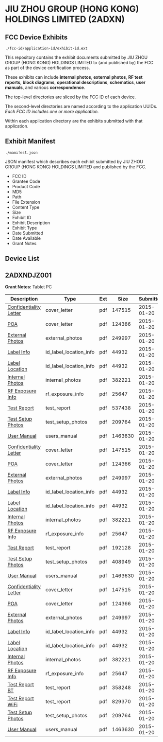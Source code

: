 # JIU ZHOU GROUP (HONG KONG) HOLDINGS LIMITED (2ADXN)
## FCC Device Exhibits

```
./fcc-id/application-id/exhibit-id.ext
```

This repository contains the exhibit documents submitted by JIU ZHOU GROUP (HONG KONG) HOLDINGS LIMITED to (and published by) the FCC as part of the device certification process.

These exhibits can include **internal photos**, **external photos**, **RF test reports**, **block diagrams**, **operational descriptions**, **schematics**, **user manuals**, and various **correspondence**.

The top-level directories are sliced by the FCC ID of each device.

The second-level directories are named according to the application UUIDs. *Each FCC ID includes one or more application.*

Within each application directory are the exhibits submitted with that application. 

## Exhibit Manifest

```
./manifest.json
```

JSON manifest which describes each exhibit submitted by JIU ZHOU GROUP (HONG KONG) HOLDINGS LIMITED and published by the FCC.

- FCC ID
- Grantee Code
- Product Code
- MD5
- Path
- File Extension
- Content Type
- Size
- Exhibit ID
- Exhibit Description
- Exhibit Type
- Date Submitted
- Date Available
- Grant Notes

## Device List
## 2ADXNDJZ001
**Grant Notes:** Tablet PC

| Description | Type | Ext | Size | Submitted | Available |
| ----------- | ---- | --- | ---- | --------- | --------- |
| [Confidentiality Letter](2ADXNDJZ001/14faa72367a7aad3292647b33d750e58/2507550.pdf) | cover_letter | pdf | 147515 | 2015-01-20 | 2015-01-20 |
| [POA](2ADXNDJZ001/14faa72367a7aad3292647b33d750e58/2507555.pdf) | cover_letter | pdf | 124366 | 2015-01-20 | 2015-01-20 |
| [External Photos](2ADXNDJZ001/14faa72367a7aad3292647b33d750e58/2507543.pdf) | external_photos | pdf | 249997 | 2015-01-20 | 2015-01-20 |
| [Label Info](2ADXNDJZ001/14faa72367a7aad3292647b33d750e58/2507576.pdf) | id_label_location_info | pdf | 44932 | 2015-01-20 | 2015-01-20 |
| [Label Location](2ADXNDJZ001/14faa72367a7aad3292647b33d750e58/2507576.pdf) | id_label_location_info | pdf | 44932 | 2015-01-20 | 2015-01-20 |
| [Internal Photos](2ADXNDJZ001/14faa72367a7aad3292647b33d750e58/2507545.pdf) | internal_photos | pdf | 382221 | 2015-01-20 | 2015-01-20 |
| [RF Exposure Info](2ADXNDJZ001/14faa72367a7aad3292647b33d750e58/2507556.pdf) | rf_exposure_info | pdf | 25647 | 2015-01-20 | 2015-01-20 |
| [Test Report](2ADXNDJZ001/14faa72367a7aad3292647b33d750e58/2507557.pdf) | test_report | pdf | 537438 | 2015-01-20 | 2015-01-20 |
| [Test Setup Photos](2ADXNDJZ001/14faa72367a7aad3292647b33d750e58/2507558.pdf) | test_setup_photos | pdf | 209764 | 2015-01-20 | 2015-01-20 |
| [User Manual](2ADXNDJZ001/14faa72367a7aad3292647b33d750e58/2507559.pdf) | users_manual | pdf | 1463630 | 2015-01-20 | 2015-01-20 |
| [Confidentiality Letter](2ADXNDJZ001/2e6eba8a4d16197dcb3e4ddbb576ec75/2507550.pdf) | cover_letter | pdf | 147515 | 2015-01-20 | 2015-01-20 |
| [POA](2ADXNDJZ001/2e6eba8a4d16197dcb3e4ddbb576ec75/2507555.pdf) | cover_letter | pdf | 124366 | 2015-01-20 | 2015-01-20 |
| [External Photos](2ADXNDJZ001/2e6eba8a4d16197dcb3e4ddbb576ec75/2507543.pdf) | external_photos | pdf | 249997 | 2015-01-20 | 2015-01-20 |
| [Label Info](2ADXNDJZ001/2e6eba8a4d16197dcb3e4ddbb576ec75/2507576.pdf) | id_label_location_info | pdf | 44932 | 2015-01-20 | 2015-01-20 |
| [Label Location](2ADXNDJZ001/2e6eba8a4d16197dcb3e4ddbb576ec75/2507576.pdf) | id_label_location_info | pdf | 44932 | 2015-01-20 | 2015-01-20 |
| [Internal Photos](2ADXNDJZ001/2e6eba8a4d16197dcb3e4ddbb576ec75/2507545.pdf) | internal_photos | pdf | 382221 | 2015-01-20 | 2015-01-20 |
| [RF Exposure Info](2ADXNDJZ001/2e6eba8a4d16197dcb3e4ddbb576ec75/2507556.pdf) | rf_exposure_info | pdf | 25647 | 2015-01-20 | 2015-01-20 |
| [Test Report](2ADXNDJZ001/2e6eba8a4d16197dcb3e4ddbb576ec75/2507639.pdf) | test_report | pdf | 192128 | 2015-01-20 | 2015-01-20 |
| [Test Setup Photos](2ADXNDJZ001/2e6eba8a4d16197dcb3e4ddbb576ec75/2507641.pdf) | test_setup_photos | pdf | 408949 | 2015-01-20 | 2015-01-20 |
| [User Manual](2ADXNDJZ001/2e6eba8a4d16197dcb3e4ddbb576ec75/2507559.pdf) | users_manual | pdf | 1463630 | 2015-01-20 | 2015-01-20 |
| [Confidentiality Letter](2ADXNDJZ001/be030fe3006d49a78682f97ece629164/2507550.pdf) | cover_letter | pdf | 147515 | 2015-01-20 | 2015-01-20 |
| [POA](2ADXNDJZ001/be030fe3006d49a78682f97ece629164/2507555.pdf) | cover_letter | pdf | 124366 | 2015-01-20 | 2015-01-20 |
| [External Photos](2ADXNDJZ001/be030fe3006d49a78682f97ece629164/2507543.pdf) | external_photos | pdf | 249997 | 2015-01-20 | 2015-01-20 |
| [Label Info](2ADXNDJZ001/be030fe3006d49a78682f97ece629164/2507576.pdf) | id_label_location_info | pdf | 44932 | 2015-01-20 | 2015-01-20 |
| [Label Location](2ADXNDJZ001/be030fe3006d49a78682f97ece629164/2507576.pdf) | id_label_location_info | pdf | 44932 | 2015-01-20 | 2015-01-20 |
| [Internal Photos](2ADXNDJZ001/be030fe3006d49a78682f97ece629164/2507545.pdf) | internal_photos | pdf | 382221 | 2015-01-20 | 2015-01-20 |
| [RF Exposure Info](2ADXNDJZ001/be030fe3006d49a78682f97ece629164/2507556.pdf) | rf_exposure_info | pdf | 25647 | 2015-01-20 | 2015-01-20 |
| [Test Report BT](2ADXNDJZ001/be030fe3006d49a78682f97ece629164/2507580.pdf) | test_report | pdf | 358248 | 2015-01-20 | 2015-01-20 |
| [Test Report WiFi](2ADXNDJZ001/be030fe3006d49a78682f97ece629164/2507581.pdf) | test_report | pdf | 829370 | 2015-01-20 | 2015-01-20 |
| [Test Setup Photos](2ADXNDJZ001/be030fe3006d49a78682f97ece629164/2507558.pdf) | test_setup_photos | pdf | 209764 | 2015-01-20 | 2015-01-20 |
| [User Manual](2ADXNDJZ001/be030fe3006d49a78682f97ece629164/2507559.pdf) | users_manual | pdf | 1463630 | 2015-01-20 | 2015-01-20 |
